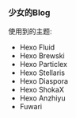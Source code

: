 ### 少女的Blog
使用到的主题:
- Hexo Fluid
- Hexo Brewski
- Hexo Particlex
- Hexo Stellaris
- Hexo Diaspora
- Hexo ShokaX
- Hexo Anzhiyu
- Fuwari